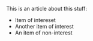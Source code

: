 This is an article about this stuff:

- Item of intereset
- Another item of interest
- An item of non-interest